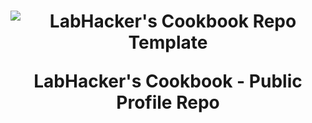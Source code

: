 <h1 align="center">

<img src="https://raw.githubusercontent.com/labhackers/.github/master/.github/media/Labhackers-Social-800x400.png" alt="LabHacker's Cookbook Repo Template" />

LabHacker's Cookbook - Public Profile Repo

</h1>

